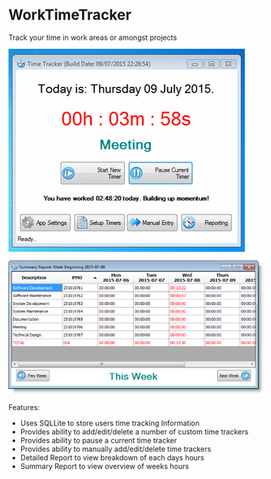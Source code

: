# WorkTimeTracker

Track your time in work areas or amongst projects 

![alt tag](https://raw.githubusercontent.com/OceanAirdrop/WorkTimeTracker/master/Screenshots/TimeTrackerDemo.gif)

![alt tag](https://raw.githubusercontent.com/OceanAirdrop/WorkTimeTracker/master/Screenshots/SummaryReport.png)

Features:

* Uses SQLLite to store users time tracking Information
* Provides ability to add/edit/delete a number of custom time trackers
* Provides ability to pause a current time tracker
* Provides ability to manually add/edit/delete time trackers
* Detailed Report to view breakdown of each days hours
* Summary Report to view overview of weeks hours
